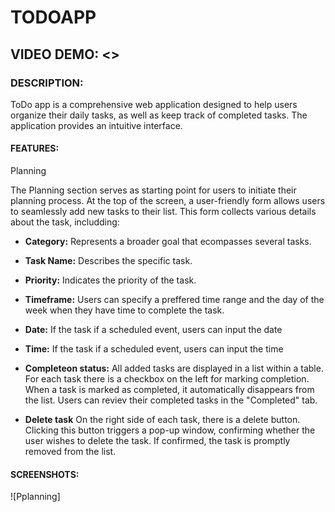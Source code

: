 # TODOAPP
## VIDEO DEMO: <>
### DESCRIPTION:
ToDo app is a comprehensive web application designed to help users organize their daily tasks, as well as keep track of completed tasks.
The application provides an intuitive interface.

#### FEATURES:
Planning

The Planning section serves as starting point for users to initiate their planning process.
At the top of the screen, a user-friendly form allows users to seamlessly add new tasks to
their list. This form collects various details about the task, includding:

- **Category:** Represents a broader goal that ecompasses several tasks.
- **Task Name:** Describes the specific task.
- **Priority:** Indicates the priority of the task.
- **Timeframe:** Users can specify a preffered time range and the day of the week when they
have time to complete the task.
- **Date:** If the task if a scheduled event, users can input the date
- **Time:** If the task if a scheduled event, users can input the time

- **Completeon status:**
All added tasks are displayed in a list within a table. For each task there is a checkbox on
the left for marking completion. When a task is marked as completed, it automatically disappears
from the list. Users can reviev their completed tasks in the "Completed" tab.

- **Delete task**
On the right side of each task, there is a delete button. Clicking this button triggers a pop-up
window, confirming whether the user wishes to delete the task. If confirmed, the task is promptly
removed from the list.

#### SCREENSHOTS:
![Pplanning]
